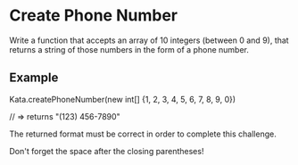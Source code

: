<h1> Create Phone Number </h1>

Write a function that accepts an array of 10 integers (between 0 and 9), that returns a string of those numbers in the form of a phone number.

<h2> Example </h2>
Kata.createPhoneNumber(new int[] {1, 2, 3, 4, 5, 6, 7, 8, 9, 0})

// => returns "(123) 456-7890"

The returned format must be correct in order to complete this challenge.

Don't forget the space after the closing parentheses!